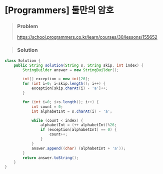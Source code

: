 # [Programmers] 둘만의 암호



> ### Problem
>
> https://school.programmers.co.kr/learn/courses/30/lessons/155652



> ### Solution

```java
class Solution {
    public String solution(String s, String skip, int index) {
		StringBuilder answer = new StringBuilder();

		int[] exception = new int[26];
		for (int i=0; i<skip.length(); i++) {
			exception[skip.charAt(i) - 'a']++;
		}

		for (int i=0; i<s.length(); i++) {
			int count = 0;
			int alphabetInt = s.charAt(i) - 'a';

			while (count < index) {
				alphabetInt = (++ alphabetInt)%26;
				if (exception[alphabetInt] == 0) {
					count++;
				}
			}
			answer.append((char) (alphabetInt + 'a'));
		}
		return answer.toString();
	}
}
```

